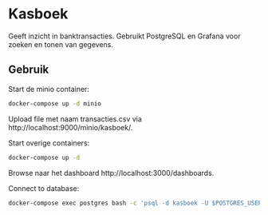 # Kasboek

Geeft inzicht in banktransacties. Gebruikt PostgreSQL en Grafana voor zoeken en tonen van gegevens. 

## Gebruik

Start de minio container:
```sh
docker-compose up -d minio
```

Upload file met naam transacties.csv via http://localhost:9000/minio/kasboek/. 

Start overige containers:
```sh
docker-compose up -d
```

Browse naar het dashboard http://localhost:3000/dashboards.


Connect to database:
```sh
docker-compose exec postgres bash -c 'psql -d kasboek -U $POSTGRES_USER $POSTGRES_DB'
```

